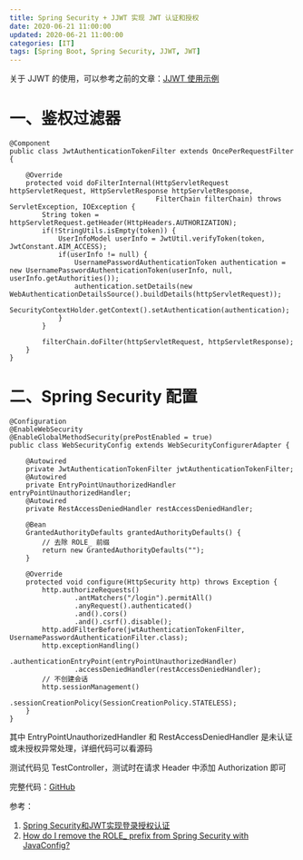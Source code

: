 ```yaml
---
title: Spring Security + JJWT 实现 JWT 认证和授权
date: 2020-06-21 11:00:00
updated: 2020-06-21 11:00:00
categories: [IT]
tags: [Spring Boot, Spring Security, JJWT, JWT]
---
```


关于 JJWT 的使用，可以参考之前的文章：[JJWT 使用示例](https://www.cnblogs.com/victorbu/p/12758037.html)

# 一、鉴权过滤器

```
@Component
public class JwtAuthenticationTokenFilter extends OncePerRequestFilter {

    @Override
    protected void doFilterInternal(HttpServletRequest httpServletRequest, HttpServletResponse httpServletResponse,
                                    FilterChain filterChain) throws ServletException, IOException {
        String token = httpServletRequest.getHeader(HttpHeaders.AUTHORIZATION);
        if(!StringUtils.isEmpty(token)) {
            UserInfoModel userInfo = JwtUtil.verifyToken(token, JwtConstant.AIM_ACCESS);
            if(userInfo != null) {
                UsernamePasswordAuthenticationToken authentication = new UsernamePasswordAuthenticationToken(userInfo, null, userInfo.getAuthorities());
                authentication.setDetails(new WebAuthenticationDetailsSource().buildDetails(httpServletRequest));
                SecurityContextHolder.getContext().setAuthentication(authentication);
            }
        }

        filterChain.doFilter(httpServletRequest, httpServletResponse);
    }
}
```

# 二、Spring Security 配置

```
@Configuration
@EnableWebSecurity
@EnableGlobalMethodSecurity(prePostEnabled = true)
public class WebSecurityConfig extends WebSecurityConfigurerAdapter {

    @Autowired
    private JwtAuthenticationTokenFilter jwtAuthenticationTokenFilter;
    @Autowired
    private EntryPointUnauthorizedHandler entryPointUnauthorizedHandler;
    @Autowired
    private RestAccessDeniedHandler restAccessDeniedHandler;

    @Bean
    GrantedAuthorityDefaults grantedAuthorityDefaults() {
        // 去除 ROLE_ 前缀
        return new GrantedAuthorityDefaults("");
    }

    @Override
    protected void configure(HttpSecurity http) throws Exception {
        http.authorizeRequests()
                .antMatchers("/login").permitAll()
                .anyRequest().authenticated()
                .and().cors()
                .and().csrf().disable();
        http.addFilterBefore(jwtAuthenticationTokenFilter, UsernamePasswordAuthenticationFilter.class);
        http.exceptionHandling()
                .authenticationEntryPoint(entryPointUnauthorizedHandler)
                .accessDeniedHandler(restAccessDeniedHandler);
        // 不创建会话
        http.sessionManagement()
                .sessionCreationPolicy(SessionCreationPolicy.STATELESS);
    }
}
```

其中 EntryPointUnauthorizedHandler 和 RestAccessDeniedHandler 是未认证或未授权异常处理，详细代码可以看源码

测试代码见 TestController，测试时在请求 Header 中添加 Authorization 即可


完整代码：[GitHub](https://github.com/VictorBu/code-snippet/tree/master/java/spring-security-jjwt)

参考：

1. [Spring Security和JWT实现登录授权认证](https://cloud.tencent.com/developer/article/1447720)
1. [How do I remove the ROLE_ prefix from Spring Security with JavaConfig?](https://stackoverflow.com/questions/38134121/how-do-i-remove-the-role-prefix-from-spring-security-with-javaconfig)